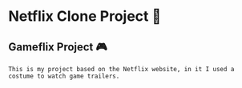 # Netflix Clone Project :cinema:

## 							

## 							Gameflix Project :video_game:



```
This is my project based on the Netflix website, in it I used a costume to watch game trailers.
```

